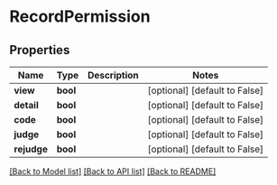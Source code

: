 # RecordPermission

## Properties
Name | Type | Description | Notes
------------ | ------------- | ------------- | -------------
**view** | **bool** |  | [optional] [default to False]
**detail** | **bool** |  | [optional] [default to False]
**code** | **bool** |  | [optional] [default to False]
**judge** | **bool** |  | [optional] [default to False]
**rejudge** | **bool** |  | [optional] [default to False]

[[Back to Model list]](../README.md#documentation-for-models) [[Back to API list]](../README.md#documentation-for-api-endpoints) [[Back to README]](../README.md)

